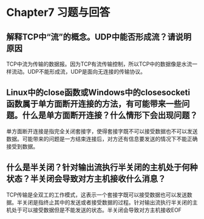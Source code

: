# Chapter7 习题与回答

## 解释TCP中“流”的概念。UDP中能否形成流？请说明原因

TCP中流为传输的数据报。因为TCP有流传输控制，所以TCP中的数据像是水流一样流动。UDP不能形成流，UDP是面向无连接的传输协议。

## Linux中的close函数或Windows中的closesocketi函数属于单方面断开连接的方法，有可能带来一些问题。什么是单方面断开连接？什么情形下会出现问题？

单方面断开连接是指完全关闭套接字，使得套接字既不可以接受数据也不可以发送数据。可能带来的问题是一方结束连接后，对方还有信息要发送的情况下不能正确接受到数据。

## 什么是半关闭？针对输出流执行半关闭的主机处于何种状态？半关闭会导致对方主机接收什么消息？

TCP传输是全双工的工作模式，这表示一个套接字既可以接受数据也可以发送数据。半关闭是指终止其中的发送或者接受数据的过程。针对输出流执行半关闭的主机处于可以接受数据但是不能发送的状态。半关闭会导致对方主机接收EOF